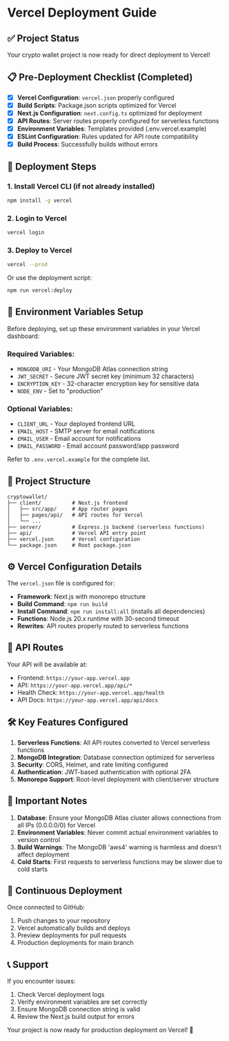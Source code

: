 # Vercel Deployment Guide

## ✅ Project Status
Your crypto wallet project is now ready for direct deployment to Vercel!

## 📋 Pre-Deployment Checklist (Completed)

- [x] **Vercel Configuration**: `vercel.json` properly configured
- [x] **Build Scripts**: Package.json scripts optimized for Vercel
- [x] **Next.js Configuration**: `next.config.ts` optimized for deployment
- [x] **API Routes**: Server routes properly configured for serverless functions
- [x] **Environment Variables**: Templates provided (.env.vercel.example)
- [x] **ESLint Configuration**: Rules updated for API route compatibility
- [x] **Build Process**: Successfully builds without errors

## 🚀 Deployment Steps

### 1. Install Vercel CLI (if not already installed)
```bash
npm install -g vercel
```

### 2. Login to Vercel
```bash
vercel login
```

### 3. Deploy to Vercel
```bash
vercel --prod
```

Or use the deployment script:
```bash
npm run vercel:deploy
```

## 🔧 Environment Variables Setup

Before deploying, set up these environment variables in your Vercel dashboard:

### Required Variables:
- `MONGODB_URI` - Your MongoDB Atlas connection string
- `JWT_SECRET` - Secure JWT secret key (minimum 32 characters)
- `ENCRYPTION_KEY` - 32-character encryption key for sensitive data
- `NODE_ENV` - Set to "production"

### Optional Variables:
- `CLIENT_URL` - Your deployed frontend URL
- `EMAIL_HOST` - SMTP server for email notifications
- `EMAIL_USER` - Email account for notifications
- `EMAIL_PASSWORD` - Email account password/app password

Refer to `.env.vercel.example` for the complete list.

## 📁 Project Structure
```
cryptowallet/
├── client/          # Next.js frontend
│   ├── src/app/     # App router pages
│   ├── pages/api/   # API routes for Vercel
│   └── ...
├── server/          # Express.js backend (serverless functions)
├── api/             # Vercel API entry point
├── vercel.json      # Vercel configuration
└── package.json     # Root package.json
```

## ⚙️ Vercel Configuration Details

The `vercel.json` file is configured for:
- **Framework**: Next.js with monorepo structure
- **Build Command**: `npm run build`
- **Install Command**: `npm run install:all` (installs all dependencies)
- **Functions**: Node.js 20.x runtime with 30-second timeout
- **Rewrites**: API routes properly routed to serverless functions

## 🔗 API Routes

Your API will be available at:
- Frontend: `https://your-app.vercel.app`
- API: `https://your-app.vercel.app/api/*`
- Health Check: `https://your-app.vercel.app/health`
- API Docs: `https://your-app.vercel.app/api/docs`

## 🛠️ Key Features Configured

1. **Serverless Functions**: All API routes converted to Vercel serverless functions
2. **MongoDB Integration**: Database connection optimized for serverless
3. **Security**: CORS, Helmet, and rate limiting configured
4. **Authentication**: JWT-based authentication with optional 2FA
5. **Monorepo Support**: Root-level deployment with client/server structure

## 🚨 Important Notes

1. **Database**: Ensure your MongoDB Atlas cluster allows connections from all IPs (0.0.0.0/0) for Vercel
2. **Environment Variables**: Never commit actual environment variables to version control
3. **Build Warnings**: The MongoDB 'aws4' warning is harmless and doesn't affect deployment
4. **Cold Starts**: First requests to serverless functions may be slower due to cold starts

## 🔄 Continuous Deployment

Once connected to GitHub:
1. Push changes to your repository
2. Vercel automatically builds and deploys
3. Preview deployments for pull requests
4. Production deployments for main branch

## 📞 Support

If you encounter issues:
1. Check Vercel deployment logs
2. Verify environment variables are set correctly
3. Ensure MongoDB connection string is valid
4. Review the Next.js build output for errors

Your project is now ready for production deployment on Vercel! 🎉